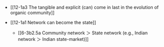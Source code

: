 - [[12-1a3 The tangible and explicit (can) come in last in the evolution of organic community]]

- [[12-1a1 Network can become the state]]
	- [[6-3b2.5a Community network ＞ State network (e.g., Indian network ＞ Indian state-market)]]
